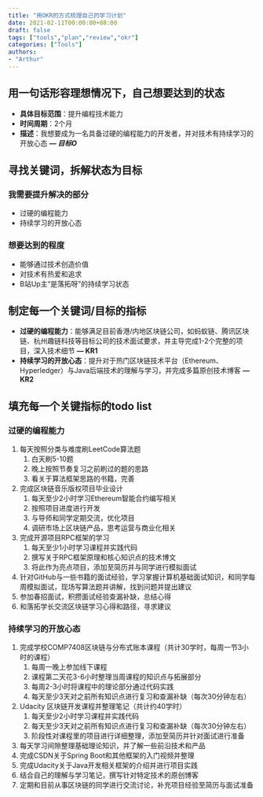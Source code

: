 ```yaml
---
title: "用OKR的方式梳理自己的学习计划"
date: 2021-02-11T00:00:00+08:00
draft: false
tags: ["tools","plan","review","okr"]
categories: ["Tools"]
authors:
- "Arthur"
---
```


## 用一句话形容理想情况下，自己想要达到的状态

- **具体目标范围**：提升编程技术能力
- **时间周期**：2个月
- **描述**：我想要成为一名具备过硬的编程能力的开发者，并对技术有持续学习的开放心态 ***— 目标O***

## 寻找关键词，拆解状态为目标

### 我需要提升解决的部分

- 过硬的编程能力
- 持续学习的开放心态

### 想要达到的程度

- 能够通过技术创造价值
- 对技术有热爱和追求
- B站Up主“是落拓呀”的持续学习状态

## 制定每一个关键词/目标的指标

- **过硬的编程能力**：能够满足目前香港/内地区块链公司，如蚂蚁链、腾讯区块链、杭州趣链科技等目标公司的技术面试要求，并主导完成1-2个完整的项目，深入技术细节 **— KR1**
- **持续学习的开放心态**：提升对于热门区块链技术平台（Ethereum、Hyperledger）与Java后端技术的理解与学习，并完成多篇原创技术博客 **— KR2**

## 填充每一个关键指标的todo list

### 过硬的编程能力
1. 每天按照分类与难度刷LeetCode算法题
    1. 白天刷5-10题
    2. 晚上按照节奏复习之前刷过的题的思路
    3. 看关于算法框架思路的书籍，完善
2. 完成区块链音乐版权项目毕业设计
    1. 每天至少2小时学习Ethereum智能合约编写相关
    2. 按照项目进度进行开发
    3. 与导师和同学定期交流，优化项目
    4. 调研市场上区块链产品，思考运营与商业化相关
3. 完成开源项目RPC框架的学习
    1. 每天至少1小时学习课程并实践代码
    2. 撰写关于RPC框架原理和核心知识点的技术博文
    3. 将此作为亮点项目，添加至简历并与同学进行模拟面试
4. 针对GitHub与一些书籍的面试经验，学习掌握计算机基础面试知识，和同学每周模拟面试，现场写算法题并讲解，找到问题并提出建议
5. 参加春招面试，积攒面试经验查漏补缺，总结心得
6. 和落拓学长交流区块链学习心得和路径，寻求建议

### 持续学习的开放心态
1. 完成学校COMP7408区块链与分布式账本课程（共计30学时，每周一节3小时的课程）
    1. 每周一晚上参加线下课程
    2. 课程第二天花3-6小时整理当周课程的知识点与拓展部分
    3. 每周2-3小时将课程中的理论部分通过代码实践
    4. 每天至少3天对之前所有知识点进行复习和查漏补缺（每次30分钟左右）
2. Udacity 区块链开发课程并整理笔记（共计约40学时）
    1. 每天至少2小时学习课程并实践代码
    2. 每天至少3天对之前所有知识点进行复习和查漏补缺（每次30分钟左右）
    3. 阶段性对课程里的项目进行详细整理，添加至简历并针对面试进行准备
3. 每天学习间隙整理基础理论知识，并了解一些前沿技术和产品
4. 完成CSDN关于Spring Boot和其他框架的入门视频并整理
5. 完成Udacity关于Java开发相关框架的介绍并进行项目实践
6. 结合自己的理解与学习笔记，撰写针对特定技术的原创博客
7. 定期和目前从事区块链的同学进行交流讨论，补充项目经验至简历与面试准备